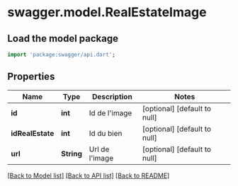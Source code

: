 # swagger.model.RealEstateImage

## Load the model package
```dart
import 'package:swagger/api.dart';
```

## Properties
Name | Type | Description | Notes
------------ | ------------- | ------------- | -------------
**id** | **int** | Id de l&#39;image | [optional] [default to null]
**idRealEstate** | **int** | Id du bien | [optional] [default to null]
**url** | **String** | Url de l&#39;image | [optional] [default to null]

[[Back to Model list]](../README.md#documentation-for-models) [[Back to API list]](../README.md#documentation-for-api-endpoints) [[Back to README]](../README.md)



